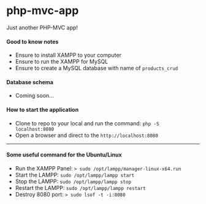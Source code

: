 # php-mvc-app

Just another PHP-MVC app!

#### Good to know notes 
- Ensure to install XAMPP to your computer
- Ensure to run the XAMPP for MySQL 
- Ensure to create a MySQL database with name of `products_crud`

#### Database schema
- Coming soon... 

#### How to start the application 
- Clone to repo to your local and run the command: `php -S localhost:8080`
- Open a browser and direct to the `http://localhost:8080`

---
#### Some useful command for the Ubuntu/Linux
- Run the XAMPP Panel: `> sudo /opt/lampp/manager-linux-x64.run`
- Start the LAMPP: `sudo /opt/lampp/lampp start`
- Stop the LAMPP: `sudo /opt/lampp/lampp stop`
- Restart the LAMPP: `sudo /opt/lampp/lampp restart`   
- Destroy 8080 port: `> sudo lsof -t -i:8080`

